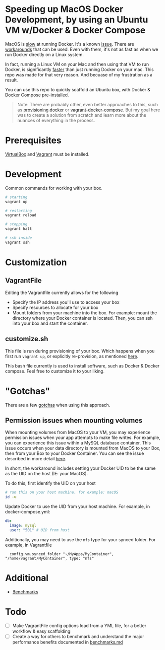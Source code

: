 # Speeding up MacOS Docker Development, by using an Ubuntu VM w/Docker & Docker Compose

MacOS is [slow](https://stackoverflow.com/questions/55951014/docker-in-macos-is-very-slow/55953023#55953023) at running Docker. It's a known  [issue](https://github.com/docker/for-mac/issues/77). There are [workarounds](https://engageinteractive.co.uk/blog/making-docker-faster-on-mac) that can be used. Even with them, it's not as fast as when we run Docker directly on a Linux system. 

In fact, running a Linux VM on your Mac and then using that VM to run Docker, is significantly [faster](./benchmarks.md) than just running Docker on your mac. This repo was made for that very reason. And becuase of my frustration as a result.

You can use this repo to quickly scaffold an Ubuntu box, with Docker & Docker Compose pre-installed. 

> Note: There are probably other, even better approaches to this, such as [provisioning docker](https://www.vagrantup.com/docs/provisioning/docker) or [vagrant-docker-compose](https://github.com/leighmcculloch/vagrant-docker-compose). But my goal here was to create a solution from scratch and learn more about the nuances of everything in the process. 

# Prerequisites

[VirtualBox](https://www.virtualbox.org/wiki/Downloads) and [Vagrant](https://www.vagrantup.com/downloads.html) must be installed.

# Development

Common commands for working with your box.

```bash
# starting 
vagrant up

# restarting
vagrant reload

# stopping
vagrant halt

# ssh inside
vagrant ssh
```

# Customization

## VagrantFile
Editing the Vagrantfile currently allows for the following

- Specify the IP address you'll use to access your box
- Specify resources to allocate for your box
- Mount folders from your machine into the box. For example: mount the directory where your Docker container is located. Then, you can ssh into your box and start the container.

## customize&#46;sh

This file is run during provisioning of your box. Which happens when you first run `vagrant up`, or explicitly re-provision, as mentioned [here](https://www.vagrantup.com/docs/provisioning#when-provisioning-happens).

This bash file currently is used to install software, such as Docker & Docker compose. Feel free to customize it to your liking.

# "Gotchas"

There are a few [gotchas](https://en.wikipedia.org/wiki/Gotcha_(programming)) when using this approach. 

## Permission issues when mounting volumes

When mounting volumes from MacOS to your VM, you may experience permission issues when your app attempts to make file writes. For example, you can experience this issue within a MySQL database container. This issue occurs when your data directory is mounted from MacOS to your Box, then from your Box to your Docker Container. You can see the issue described in more detail [here](https://stackoverflow.com/questions/34031397/running-docker-on-ubuntu-mounted-host-volume-is-not-writable-from-container).

In short, the workaround includes setting your Docker UID to be the same as the UID on the host (IE: your MacOS). 

To do this, first identify the UID on your host

```bash
# run this on your host machine. for example: macOS
id -u
```

Update Docker to use the UID from your host machine. For example, in docker-compose.yml:

```yml
db:
  image: mysql
  user: "501" # UID from host
```

Additionally, you may need to use the `nfs` type for your synced folder. For example, in Vagrantfile

```
  config.vm.synced_folder "~/MyApps/MyContainer", "/home/vagrant/MyContainer", type: "nfs"
```

# Additional

- [Benchmarks](./benchmarks.md)

# Todo

- [ ] Make VagrantFile config options load from a YML file, for a better workflow & easy scaffolding
- [ ] Create a way for others to benchmark and understand the major performance benefits documented in [benchmarks.md](./benchmarks.md)
